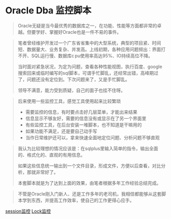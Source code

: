 # <a name='preface'> Oracle Dba 监控脚本</a>

>Oracle无疑是当今最优秀的数据库之一，在功能、性能等方面都非常的卓越。但要学好、掌握好Oracle也是一件不易的事件。

>笔者曾经维护开发过一个广东省省集中的大型系统，典型的项目紧、时间短、数据量大、业务复杂、并发高。上线初期，各种应用问题频出：界面打不开、SQL运行慢、数据库c pu使用率高达95%、IO持续高位不降。
>
>当时面对紧急状况，为定为问题，查看各种性能视图，执行百度、google 搜索回来或临时编写的sql脚本，可谓手忙脚乱，还经常出错，高峰期过了，问题还没有定位到。下次问题来了，又是手忙脚乱。
>
>领导不满意，能力受到质疑，自己的面子也挂不住呀。

> 后来使用一些监控工具，感觉工具使用起来比较繁琐
>
> * 需要监控的信息，有时要点击好几层菜单，才能出来结果
> * 信息显示不够友好，需要的信息没有或显示在了另一个界面里
> * 有些监控工具，在后台安装一堆脚本，也不知道是干嘛用的
> * 如果功能不满足，还是要自己动手写
> * 当作日常维护还可以，拿来快速全面地定位问题、分析问题不够直观

> 我认为比较理想的情况应该是：在sqlplus里输入简单的指令，输出全面的、格式化的、直观的有用信息。
>
> 如果这些信息统一输出到一个文件目录，形成文件，方便以后查看，对比分析，那就非常好了。
>
> 本套脚本就是为了达到上面的效果，由笔者根据多年工作经验总结完成。

> 不管是Oracle刚入门新人、还是工作多年的老司机，我相信都能够从这套脚本学到东西，并提高工作效率，使自己的工作更得心应手。

[session监控](/docs/session.md)
  [Lock监控](/docs/session.md#Lock监控)
